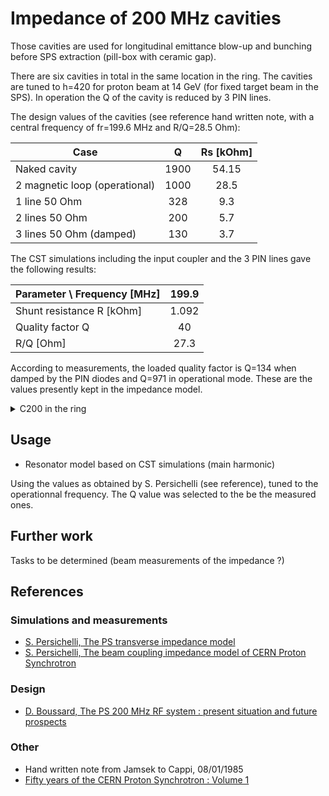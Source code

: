 # Impedance of 200 MHz cavities

Those cavities are used for longitudinal emittance blow-up and bunching before 
SPS extraction (pill-box with ceramic gap).

There are six cavities in total in the same location in the ring. The cavities
are tuned to h=420 for proton beam at 14 GeV (for fixed target beam in the SPS).
In operation the Q of the cavity is reduced by 3 PIN lines.

The design values of the cavities (see reference hand written note,
with a central frequency of fr=199.6 MHz and R/Q=28.5 Ohm):

| Case 							| Q		| Rs [kOhm]	|
| ----------------------------- |:-----:|:---------:|
| Naked cavity  				| 1900	| 54.15 	|
| 2 magnetic loop (operational)	| 1000	| 28.5 		|
| 1 line 50 Ohm 				| 328 	| 9.3 		|
| 2 lines 50 Ohm 				| 200	| 5.7 		|
| 3 lines 50 Ohm (damped)		| 130 	| 3.7 		| 

The CST simulations including the input coupler and the 3 PIN lines gave the 
following results:

| Parameter \ Frequency [MHz] 			| 199.9		|
| -------------------------------------	|:---------:|
| Shunt resistance R [kOhm]				| 1.092		|
| Quality factor Q 						| 40 		|
| R/Q [Ohm] 							| 27.3		|

According to measurements, the loaded quality factor is Q=134 when damped by
the PIN diodes and Q=971 in operational mode. These are the values presently
kept in the impedance model.

<details>
  <summary>C200 in the ring</summary>
  <img src="http://cern.ch/psring/psring/pictures/fullsize/ss06.jpg">
</details>

## Usage

- Resonator model based on CST simulations (main harmonic)

Using the values as obtained by S. Persichelli (see reference), tuned
to the operationnal frequency. The Q value was selected to the be the measured
ones.

## Further work

Tasks to be determined (beam measurements of the impedance ?)

## References

### Simulations and measurements
- [S. Persichelli, The PS transverse impedance model](https://indico.cern.ch/event/326091/#2-the-ps-transverse-impedance)
- [S. Persichelli, The beam coupling impedance model of CERN Proton Synchrotron](http://cds.cern.ch/record/2027523)

### Design
- [D. Boussard, The PS 200 MHz RF system : present situation and future prospects](https://cds.cern.ch/record/118981/)

### Other
- Hand written note from Jamsek to Cappi, 08/01/1985
- [Fifty years of the CERN Proton Synchrotron : Volume 1](https://cds.cern.ch/record/1359959)
